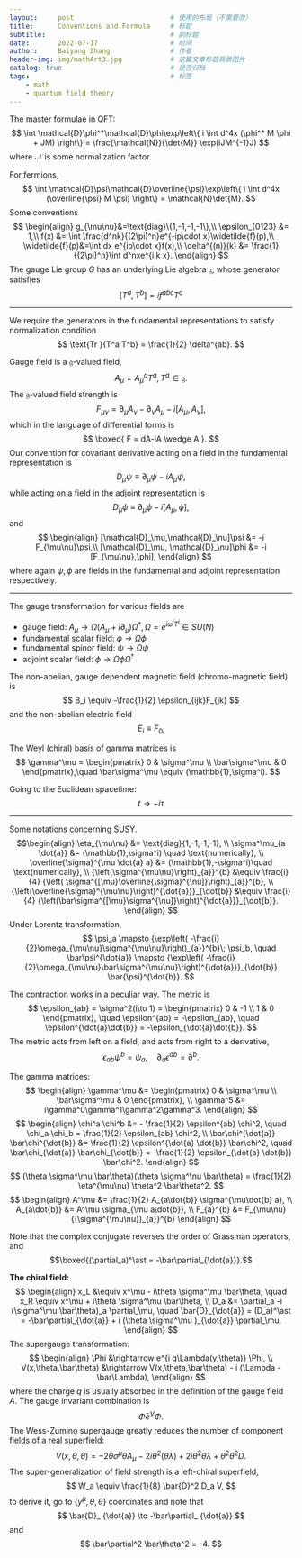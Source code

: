```yaml
---
layout:     post   				        # 使用的布局（不需要改）
title:      Conventions and Formula 	# 标题 
subtitle:                               # 副标题
date:       2022-07-17 				    # 时间
author:     Baiyang Zhang 				# 作者
header-img: img/mathArt3.jpg 	        # 这篇文章标题背景图片
catalog: true 						    # 是否归档
tags:								    # 标签
    - math
    - quantum field theory
---
```


The master formulae in QFT:
$$
  \int \mathcal{D}\phi^*\mathcal{D}\phi\exp\left\{ i \int d^4x (\phi^* M \phi + JM) \right\} = \frac{\mathcal{N}}{\det{M}} \exp(iJM^{-1}J)
$$
where $\mathcal{N}$ is some normalization factor.

For fermions,
$$
  \int \mathcal{D}\psi\mathcal{D}\overline{\psi}\exp\left\{ i \int d^4x (\overline{\psi} M \psi) \right\} = \mathcal{N}\det{M}.
$$
Some conventions
$$
\begin{align}
  g_{\mu\nu}&=\text{diag}\{1,-1,-1,-1\},\\
  \epsilon_{0123} &= 1,\\
  f(x) &= \int \frac{d^nk}{(2\pi)^n}e^{-ip\cdot x}\widetilde{f}(p),\\
  \widetilde{f}(p)&=\int dx e^{ip\cdot x}f(x),\\
  \delta^{(n)}(k) &= \frac{1}{(2\pi)^n}\int d^nxe^{i k x}.
\end{align}
$$
The gauge Lie group $G$ has an underlying Lie algebra $\mathfrak{g}$, whose generator satisfies
$$
  [T^a,T^b] = i f^{abc} T^c
$$
- - -

We require the generators in the fundamental representations to satisfy normalization condition
$$
  \text{Tr }{T^a T^b} = \frac{1}{2} \delta^{ab}.
$$

Gauge field is a $\mathfrak{g}$-valued field,
$$
 A_\mu = A_\mu^a T^a, \, T^a \in \mathfrak{g}.
$$
The $\mathfrak{g}$-valued field strength is
$$
  F_{\mu\nu} = \partial_\mu A_\nu - \partial_\nu A_\mu -i[A_\mu, A_\nu],
$$
which in the language of differential forms is 
$$
\boxed{
F = dA-iA \wedge A
}.
$$
Our convention for covariant derivative acting on a field in the fundamental representation is
$$
  D_{\mu}{\psi} \equiv \partial_\mu \psi -i A_\mu \psi,
$$
while acting on a field in the adjoint representation is
$$
  D_{\mu}{\phi} \equiv \partial_\mu \phi -i [A_\mu,\phi],
$$
and
$$
\begin{align}
  [\mathcal{D}_\mu,\mathcal{D}_\nu]\psi &= -i F_{\mu\nu}\psi,\\
  [\mathcal{D}_\mu, \mathcal{D}_\nu]\phi &= -i [F_{\mu\nu},\phi],
\end{align}
$$
where again $\psi,\phi$ are fields in the fundamental and adjoint representation respectively.

- - -

The gauge transformation for various fields are

- gauge field: $A_\mu \to \Omega (A_\mu + i \partial_\mu) \Omega ^{\dagger},\, \Omega=e^{i \omega^i T^i} \in SU(N)$
- fundamental scalar field:  $\phi \to \Omega \phi$
- fundamental spinor field:  $\psi \to \Omega \psi$
- adjoint scalar field:      $\phi \to \Omega \phi \Omega^\dagger$

The non-abelian, gauge dependent magnetic field (chromo-magnetic field) is
$$
  B_i \equiv -\frac{1}{2} \epsilon_{ijk}F_{jk}
$$
and the non-abelian electric field
$$
  E_i \equiv F_{0i}
$$

The Weyl (chiral) basis of gamma matrices is
$$
\gamma^\mu =
 \begin{pmatrix}
   0 & \sigma^\mu \\
   \bar\sigma^\mu & 0
 \end{pmatrix},\quad \bar\sigma^\mu \equiv (\mathbb{1},\sigma^i).
$$

Going to the Euclidean spacetime: 
$$
    t\to -i\tau
$$

- - -

Some notations concerning SUSY.
$$\begin{align}
    \eta_{\mu\nu} &= \text{diag}{1,-1,-1,-1}, \\
    \sigma^\mu_{a \dot{a}} &= (\mathbb{1},\sigma^i)  \quad \text{numerically}, \\
    \overline{\sigma}^{\mu \dot{a} a} &= (\mathbb{1},-\sigma^i)\quad \text{numerically}, \\
    {\left(\sigma^{\mu\nu}\right)_{a}}^{b} &\equiv \frac{i}{4} {\left( \sigma^{[\mu}\overline{\sigma}^{\nu]}\right)_{a}}^{b}, \\
    {\left(\overline{\sigma}^{\mu\nu}\right)^{\dot{a}}}_{\dot{b}} &\equiv \frac{i}{4} {\left(\bar\sigma^{[\mu}\sigma^{\nu]}\right)^{\dot{a}}}_{\dot{b}}.
\end{align}
$$
Under Lorentz transformation,
$$
    \psi_a \mapsto {\exp\left( -\frac{i}{2}\omega_{\mu\nu}\sigma^{\mu\nu}\right)_{a}}^{b}\; \psi_b, \quad 
    \bar\psi^{\dot{a}} \mapsto {\exp\left( -\frac{i}{2}\omega_{\mu\nu}\bar\sigma^{\mu\nu}\right)^{\dot{a}}}_{\dot{b}} \bar{\psi}^{\dot{b}}.
$$

The contraction works in a peculiar way. The metric is
$$
  \epsilon_{ab} = \sigma^2(i\to 1) = 
  \begin{pmatrix}
  0 & -1 \\ 1 & 0
  \end{pmatrix}, \quad 
  \epsilon^{ab} = -\epsilon_{ab}, \quad \epsilon^{\dot{a}\dot{b}} = -\epsilon_{\dot{a}\dot{b}}. 
$$
The metric acts from left on a field, and acts from right to a derivative,
$$
  \epsilon_{ab} \psi^b = \psi_a, \quad \partial_a \epsilon^{ab} = \partial^b.
$$

The gamma matrices:
$$
\begin{align}
    \gamma^\mu &= \begin{pmatrix}
    0 & \sigma^\mu \\
    \bar\sigma^\mu & 0
    \end{pmatrix}, \\
    \gamma^5 &= i\gamma^0\gamma^1\gamma^2\gamma^3.
\end{align}
$$
$$
\begin{align}
    \chi^a \chi^b &= - \frac{1}{2} \epsilon^{ab} \chi^2, \quad 
    \chi_a \chi_b =   \frac{1}{2} \epsilon_{ab} \chi^2, \\
    \bar\chi^{\dot{a}} \bar\chi^{\dot{b}} &=  \frac{1}{2} \epsilon^{\dot{a} \dot{b}} \bar\chi^2, \quad 
    \bar\chi_{\dot{a}} \bar\chi_{\dot{b}} = -\frac{1}{2} \epsilon_{\dot{a} \dot{b}} \bar\chi^2.
\end{align}
$$
$$
(\theta \sigma^\mu \bar\theta)(\theta \sigma^\nu \bar\theta) = \frac{1}{2} \eta^{\mu\nu} \theta^2 \bar\theta^2.
$$ 
$$
\begin{align}
  A^\mu &= \frac{1}{2} A_{a\dot{b}} \sigma^{\mu\dot{b} a}, \\
  A_{a\dot{b}} &= A^\mu \sigma_{\mu a\dot{b}}, \\
  F_{a}^{b} &= F_{\mu\nu} {(\sigma^{\mu\nu})_{a}}^{b}
\end{align}
$$

Note that the complex conjugate reverses the order of Grassman operators, and 
$$\boxed{(\partial_a)^\ast = -\bar\partial_{\dot{a}}}.$$

**The chiral field:**
$$
\begin{align}
    x_L &\equiv x^\mu - i\theta \sigma^\mu \bar\theta, \quad 
    x_R \equiv x^\mu + i\theta \sigma^\mu \bar\theta, \\
    D_a &= \partial_a -i (\sigma^\mu \bar\theta)_a \partial_\mu, \quad 
    \bar{D}_{\dot{a}} = (D_a)^\ast = -\bar\partial_{\dot{a}} + i (\theta \sigma^\mu )_{\dot{a}} \partial_\mu.
\end{align}
$$
The supergauge transformation:
$$
\begin{align}
    \Phi &\rightarrow e^{i q\Lambda(y,\theta)} \Phi, \\
    V(x,\theta,\bar\theta) &\rightarrow  V(x,\theta,\bar\theta) - i (\Lambda - \bar\Lambda),
\end{align}
$$
where the charge $q$ is usually absorbed in the definition of the gauge field $A$. The gauge invariant combination is 
$$ 
  \bar\Phi e^{V} \Phi.
$$ 
The Wess-Zumino supergauge greatly reduces the number of component fields of a real superfield:
$$
  V(x,\theta,\bar\theta) = -2 \theta \sigma^\mu \bar\theta A_\mu -2i\bar\theta^2 (\theta\lambda) + 2i \theta^2 \bar\theta\bar\lambda + \theta^2 \bar\theta^2 D.
$$ 
The super-generalization of field strength is a left-chiral superfield, 
$$
  W_a \equiv \frac{1}{8} \bar{D}^2 D_a V,
$$ to derive it, go to $\{y^\mu, \theta, \theta\}$ coordinates and note that 
$$
\bar{D}_ {\dot{a}} \to -\bar\partial_ {\dot{a}}
$$
and 
$$
\bar\partial^2 \bar\theta^2 = -4.
$$
